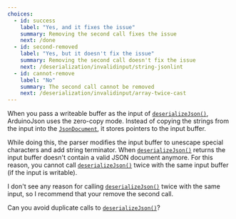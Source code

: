```yaml
---
choices:
  - id: success
    label: "Yes, and it fixes the issue"
    summary: Removing the second call fixes the issue
    next: /done
  - id: second-removed
    label: "Yes, but it doesn't fix the issue"
    summary: Removing the second call doesn't fix the issue
    next: /deserialization/invalidinput/string-jsonlint
  - id: cannot-remove
    label: "No"
    summary: The second call cannot be removed
    next: /deserialization/invalidinput/array-twice-cast
---
```


When you pass a writeable buffer as the input of [`deserializeJson()`](/v6/api/json/deserializejson/), ArduinoJson uses the zero-copy mode. Instead of copying the strings from the input into the [`JsonDocument`](/v6/api/jsondocument/), it stores pointers to the input buffer.

While doing this, the parser modifies the input buffer to unescape special characters and add string terminator.
When [`deserializeJson()`](/v6/api/json/deserializejson/) returns the input buffer doesn't contain a valid JSON document anymore.
For this reason, you cannot call [`deserializeJson()`](/v6/api/json/deserializejson/) twice with the same input buffer (if the input is writable).

I don't see any reason for calling [`deserializeJson()`](/v6/api/json/deserializejson/) twice with the same input, so I recommend that your remove the second call.

Can you avoid duplicate calls to [`deserializeJson()`](/v6/api/json/deserializejson/)?